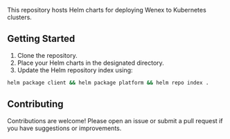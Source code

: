 This repository hosts Helm charts for deploying Wenex to Kubernetes clusters.

## Getting Started

1. Clone the repository.
2. Place your Helm charts in the designated directory.
3. Update the Helm repository index using:

```sh
helm package client && helm package platform && helm repo index .
```

## Contributing

Contributions are welcome! Please open an issue or submit a pull request if you have suggestions or improvements.
